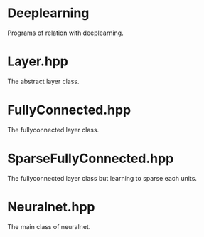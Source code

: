 # Deeplearning
Programs of relation with deeplearning.

# Layer.hpp
The abstract layer class.

# FullyConnected.hpp
The fullyconnected layer class.

# SparseFullyConnected.hpp
The fullyconnected layer class but learning to sparse each units.

# Neuralnet.hpp
The main class of neuralnet.